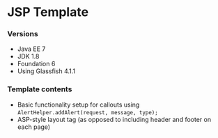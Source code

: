 # JSP Template

### Versions
- Java EE 7
- JDK 1.8
- Foundation 6
- Using Glassfish 4.1.1

### Template contents
- Basic functionality setup for callouts using `AlertHelper.addAlert(request, message, type);`
- ASP-style layout tag (as opposed to including header and footer on each page)
